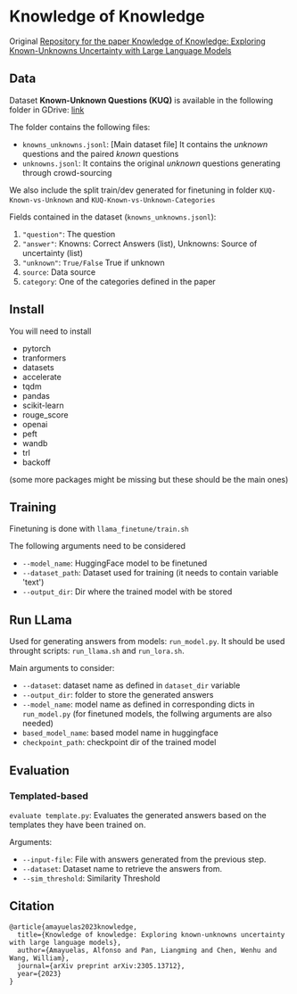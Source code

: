 # Knowledge of Knowledge

Original [Repository for the paper Knowledge of Knowledge: Exploring Known-Unknowns Uncertainty with Large Language Models](https://arxiv.org/abs/2305.13712)

## Data

Dataset **Known-Unknown Questions (KUQ)** is available in the following folder in GDrive: [link](https://drive.google.com/drive/folders/1AJHMhHAI3cqGFN8zBMFp7bDu2QK155LN?usp=share_link)

The folder contains the following files: 
- `knowns_unknowns.jsonl`: [Main dataset file] It contains the *unknown* questions and the paired *known* questions
- `unknowns.jsonl`: It contains the original *unknown* questions generating through crowd-sourcing

We also include the split train/dev generated for finetuning in folder `KUQ-Known-vs-Unknown` and `KUQ-Known-vs-Unknown-Categories`

Fields contained in the dataset (`knowns_unknowns.jsonl`): 

1. `"question"`: The question
2. `"answer"`: Knowns: Correct Answers (list), Unknowns: Source of uncertainty (list)
3. `"unknown"`: `True/False` True if unknown
4. `source`: Data source
5. `category`: One of the categories defined in the paper

## Install

You will need to install
 - pytorch
 - tranformers
 - datasets
 - accelerate
 - tqdm
 - pandas
 - scikit-learn
 - rouge_score
 - openai
 - peft
 - wandb
 - trl
 - backoff

(some more packages might be missing but these should be the main ones)


## Training

Finetuning is done with `llama_finetune/train.sh`

The following arguments need to be considered 

- `--model_name`: HuggingFace model to be finetuned
- `--dataset_path`: Dataset used for training (it needs to contain variable 'text')
- `--output_dir`: Dir where the trained model with be stored

## Run LLama

Used for generating answers from models: `run_model.py`. It should be used throught scripts: `run_llama.sh` and `run_lora.sh`.

Main arguments to consider: 
- `--dataset`: dataset name as defined in `dataset_dir` variable
- `--output_dir`: folder to store the generated answers
- `--model_name`: model name as defined in corresponding dicts in `run_model.py`
(for finetuned models, the follwing arguments are also needed)
- `based_model_name`: based model name in huggingface
- `checkpoint_path`: checkpoint dir of the trained model

## Evaluation


### Templated-based

`evaluate template.py`: Evaluates the generated answers based on the templates they have been trained on. 

Arguments: 
- `--input-file`: File with answers generated from the previous step.
- `--dataset`: Dataset name to retrieve the answers from.
- `--sim_threshold`: Similarity Threshold


## Citation

```
@article{amayuelas2023knowledge,
  title={Knowledge of knowledge: Exploring known-unknowns uncertainty with large language models},
  author={Amayuelas, Alfonso and Pan, Liangming and Chen, Wenhu and Wang, William},
  journal={arXiv preprint arXiv:2305.13712},
  year={2023}
}
```
